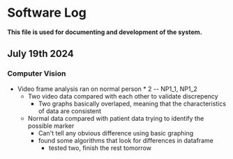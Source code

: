 # Software Log
**This file is used for documenting and development of the system.**

## July 19th 2024
### Computer Vision  
* Video frame analysis ran on normal person * 2 -- NP1_1, NP1_2
    * Two video data compared with each other to validate discrepency 
        - Two graphs basically overlaped, meaning that the characteristics of data are consistent
    * Normal data compared with patient data trying to identify the possible marker
        - Can't tell any obvious difference using basic graphing 
        - found some algorithms that look for differences in dataframe
            - tested two, finish the rest tomorrow 
